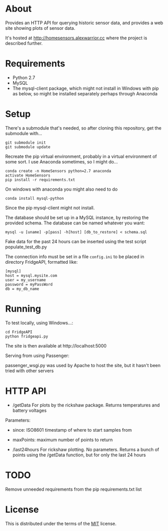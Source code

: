 
# About

Provides an HTTP API for querying historic sensor data, and provides a web site showing plots of sensor data.

It's hosted at http://homesensors.alexwarrior.cc where the project is described further.

# Requirements

* Python 2.7
* MySQL
* The mysql-client package, which might not install in Windows with pip as below, so might be installed separately perhaps through Anaconda

# Setup

There's a submodule that's needed, so after cloning this repository, get the submodule with...
```
git submodule init
git submodule update
```

Recreate the pip virtual environment, probably in a virtual environment of some sort.  I use Anaconda sometimes, so I might do...

```
conda create -n HomeSensors python=2.7 anaconda
activate HomeSensors
pip install -r requirements.txt
```

On windows with anaconda you might also need to do 
```
conda install mysql-python
```

Since the pip mysql-client might not install.

The database should be set up in a MySQL instance, by restoring the provided schema. The database can be named whatever you want: 
```
mysql -u [uname] -p[pass] -h[host] [db_to_restore] < schema.sql
```

Fake data for the past 24 hours can be inserted using the test script populate_test_db.py


The connection info must be set in a file ```config.ini``` to be placed in directory FridgeAPI, formatted like:
```
[mysql]
host = mysql.mysite.com
user = my_username
password = myPassWord
db = my_db_name
```

# Running

To test locally, using Windows...:
```
cd FridgeAPI
python fridgeapi.py
```

The site is then available at http://localhost:5000

Serving from using Passenger:

passenger_wsgi.py was used by Apache to host the site, but it hasn't been tried with other servers

# HTTP API
* /getData
For plots by the rickshaw package. Returns temperatures and battery voltages

Parameters: 
 * since: ISO8601 timestamp of where to start samples from
 * maxPoints: maximum number of points to return

 * /last24hours
For rickshaw plotting.  No parameters.  Returns a bunch of points using the /getData function, but for only the last 24 hours

# TODO

Remove unneeded requirements from the pip requirements.txt list 

# License

This is distributed under the terms of the [MIT](https://spdx.org/licenses/MIT.html) license.
